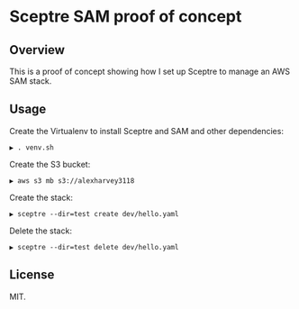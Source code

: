 # Sceptre SAM proof of concept

## Overview

This is a proof of concept showing how I set up Sceptre to manage an AWS SAM stack.

## Usage

Create the Virtualenv to install Sceptre and SAM and other dependencies:

```text
▶ . venv.sh
```

Create the S3 bucket:

```text
▶ aws s3 mb s3://alexharvey3118
```

Create the stack:

```text
▶ sceptre --dir=test create dev/hello.yaml  
```

Delete the stack:

```text
▶ sceptre --dir=test delete dev/hello.yaml
```

## License

MIT.
